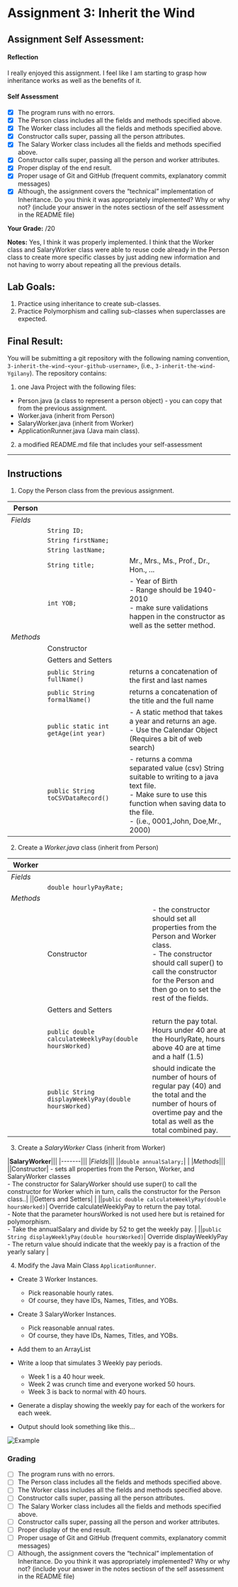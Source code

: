 # Assignment 3: Inherit the Wind

## Assignment Self Assessment:
#### Reflection
[//]: <> (share your thoughts on the assignment, things you learnt and would like to remember when you look back at this assignment)
I really enjoyed this assignment. I feel like I am starting to grasp
how inheritance works as well as the benefits of it.

#### Self Assessment
- [x] The program runs with no errors.
- [x] The Person class includes all the fields and methods specified above.
- [x] The Worker class includes all the fields and methods specified above.
- [x] Constructor calls super, passing all the person attributes.
- [x] The Salary Worker class includes all the fields and methods specified above.
- [x] Constructor calls super, passing all the person and worker attributes.
- [x] Proper display of the end result.
- [x] Proper usage of Git and GitHub (frequent commits, explanatory commit messages)
- [x] Although, the assignment covers the “technical” implementation of Inheritance. Do you think it was appropriately implemented? Why or why not? (include your answer in the notes sectiosn of the self assessment in the README file)

**Your Grade:**  /20

**Notes:**
Yes, I think it was properly implemented. I think that the Worker class and
SalaryWorker class were able to reuse code already in the Person class
to create more specific classes by just adding new information and not having
to worry about repeating all the previous details.

## Lab Goals:
1. Practice using inheritance to create sub-classes.
2. Practice Polymorphism and calling sub-classes when superclasses are expected.

## Final Result:
You will be submitting a git repository with the following naming
convention, `3-inherit-the-wind-<your-github-username>`, (i.e., `3-inherit-the-wind-Ygilany`). The repository contains:
1. one Java Project with the following files:
  - Person.java (a class to represent a person object) - you can copy that from the previous assignment.
  - Worker.java (inherit from Person)
  - SalaryWorker.java (inherit from Worker)
  - ApplicationRunner.java (Java main class).
2. a modified README.md file that includes your self-assessment

----

## Instructions
1. Copy the Person class from the previous assignment.


  |**Person**| | |
  |-------|--|--|
  |*Fields*|||
  ||`String ID;`| |
  ||`String firstName;`| |
  ||`String lastName;`| |
  ||`String title;`| Mr., Mrs., Ms., Prof., Dr., Hon., ... |
  ||`int YOB;`| - Year of Birth <br/> - Range should be 1940-2010 <br/> - make sure validations happen in the constructor as well as the setter method. |
  |*Methods*|||
  ||Constructor| |
  ||Getters and Setters| |
  ||`public String fullName()`| returns a concatenation of the first and last names |
  ||`public String formalName()`| returns a concatenation of the title and the full name |
  ||`public static int getAge(int year)`| - A static method that takes a year and returns an age. <br/> - Use the Calendar Object (Requires a bit of web search)|
  ||`public String toCSVDataRecord()`| - returns a comma separated value (csv) String suitable to writing to a java text file. <br/> - Make sure to use this function when saving data to the file. <br/> - (i.e., 0001,John, Doe,Mr., 2000)|
  
  
  
2. Create a *Worker.java* class (inherit from Person)

  |**Worker**| | |
  |-------|--|--|
  |*Fields*| | |
  ||`double hourlyPayRate;`| |
  |*Methods*| | |
  | |Constructor| - the constructor should set all properties from the Person and Worker class. <br/> - The constructor should call super() to call the constructor for the Person and then go on to set the rest of the fields.|
  | |Getters and Setters| |
  | |`public double calculateWeeklyPay(double hoursWorked)`|  return the pay total. Hours under 40 are at the HourlyRate, hours above 40 are at time and a half (1.5) |
  | |`public String displayWeeklyPay(double hoursWorked)`| should indicate the number of hours of regular pay (40) and the total and the number of hours of overtime pay and the total as well as the total combined pay. |

3. Create a *SalaryWorker* Class (inherit from Worker)

  |**SalaryWorker**|||
  |-------|||
  |*Fields*|||
  ||`double annualSalary;`| |
  |*Methods*|||
  ||Constructor| - sets all properties from the Person, Worker, and SalaryWorker classes <br/> - The constructor for SalaryWorker should use super() to call the constructor for Worker which in turn, calls the constructor for the Person class..|
  ||Getters and Setters| |
  ||`public double calculateWeeklyPay(double hoursWorked)`|  Override calculateWeeklyPay to return the pay total. <br/> - Note that the parameter hoursWorked is not used here but is retained for polymorphism. <br/> - Take the annualSalary and divide by 52 to get the weekly pay. |
  ||`public String displayWeeklyPay(double hoursWorked)`| Override displayWeeklyPay <br/> - The return value should indicate that the weekly pay is a fraction of the yearly salary |

4. Modify the Java Main Class `ApplicationRunner`.
  - Create 3 Worker Instances.
      - Pick reasonable hourly rates.
      - Of course, they have IDs, Names, Titles, and YOBs.

  - Create 3 SalaryWorker Instances.
    - Pick reasonable annual rates.
    - Of course, they have IDs, Names, Titles, and YOBs.

  - Add them to an ArrayList<Worker>
  - Write a loop that simulates 3 Weekly pay periods.
    - Week 1 is a 40 hour week.
    - Week 2 was crunch time and everyone worked 50 hours.
    - Week 3 is back to normal with 40 hours.

- Generate a display showing the weekly pay for each of the workers for each week.
- Output should look something like this…

![Example](https://it2045c.github.io/Labs/Assignments/3.inherit_the_wind/assets/example_output.png)

### Grading

- [ ] The program runs with no errors.
- [ ] The Person class includes all the fields and methods specified above.
- [ ] The Worker class includes all the fields and methods specified above.
- [ ] Constructor calls super, passing all the person attributes.
- [ ] The Salary Worker class includes all the fields and methods specified above.
- [ ] Constructor calls super, passing all the person and worker attributes.
- [ ] Proper display of the end result.
- [ ] Proper usage of Git and GitHub (frequent commits, explanatory commit messages)
- [ ] Although, the assignment covers the “technical” implementation of Inheritance. Do you think it was appropriately implemented? Why or why not? (include your answer in the notes sectiosn of the self assessment in the README file)